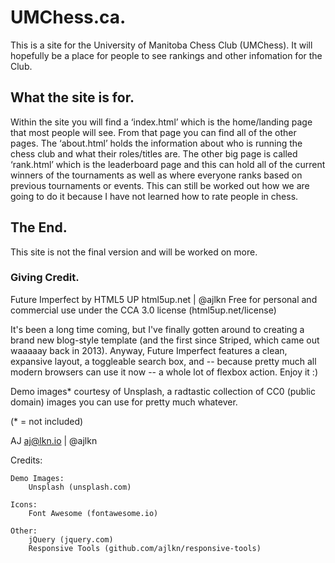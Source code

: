 # UMChess.ca.
This is a site for the University of Manitoba Chess Club (UMChess). It will hopefully be a place for people to see rankings and other infomation for the Club. 

## What the site is for.
Within the site you will find a ‘index.html’ which is the home/landing page that most people will see. From that page you can find all of the other pages. The ‘about.html’ holds the information about who is running the chess club and what their roles/titles are. The other big page is called ‘rank.html’ which is the leaderboard page and this can hold all of the current winners of the tournaments as well as where everyone ranks based on previous tournaments or events. This can still be worked out how we are going to do it because I have not learned how to rate people in chess.

## The End.
This site is not the final version and will be worked on more.

### Giving Credit.
Future Imperfect by HTML5 UP
html5up.net | @ajlkn
Free for personal and commercial use under the CCA 3.0 license (html5up.net/license)


It's been a long time coming, but I've finally gotten around to creating a brand new
blog-style template (and the first since Striped, which came out waaaaay back in 2013).
Anyway, Future Imperfect features a clean, expansive layout, a toggleable search box,
and -- because pretty much all modern browsers can use it now -- a whole lot of flexbox
action. Enjoy it :)

Demo images* courtesy of Unsplash, a radtastic collection of CC0 (public domain) images
you can use for pretty much whatever.

(* = not included)

AJ
aj@lkn.io | @ajlkn


Credits:

	Demo Images:
		Unsplash (unsplash.com)

	Icons:
		Font Awesome (fontawesome.io)

	Other:
		jQuery (jquery.com)
		Responsive Tools (github.com/ajlkn/responsive-tools)
